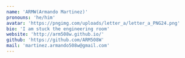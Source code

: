 ```yaml
---
name: 'ARMW(Armando Martinez)'
pronouns: 'he/him'
avatar: 'https://pngimg.com/uploads/letter_a/letter_a_PNG24.png'
bio: 'I am stuck the engineering room'
website: 'http://arm508w.github.io/'
github: 'https://github.com/ARM508W'
mail: 'martinez.armando508w@gmail.com'
---
```

